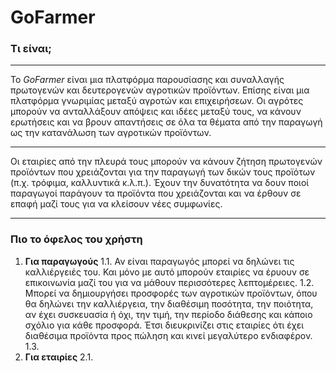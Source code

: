 # GoFarmer
### Τι είναι;
* * *
Το *GoFarmer* είναι μια πλατφόρμα παρουσίασης και συναλλαγής πρωτογενών και δευτερογενών αγροτικών προϊόντων. Επίσης είναι μια πλατφόρμα γνωριμίας μεταξύ αγροτών και επιχειρήσεων. Οι αγρότες μπορούν να ανταλλάξουν απόψεις και ιδέες μεταξύ τους, να κάνουν ερωτήσεις και να βρουν απαντήσεις σε όλα τα θέματα από την παραγωγή ως την κατανάλωση των αγροτικών προϊόντων. 
* * *
Οι εταιρίες από την πλευρά τους μπορούν να κάνουν ζήτηση πρωτογενών προϊόντων που χρειάζονται για την παραγωγή των δικών τους προϊότων (π.χ. τρόφιμα, καλλυντικά κ.λ.π.). Έχουν την δυνατότητα να δουν ποιοί παραγωγοί παράγουν τα προϊόντα που χρειάζονται και να έρθουν σε επαφή μαζί τους για να κλείσουν νέες συμφωνίες.  
* * *
### Πιο το όφελος του χρήστη
1. **Για παραγωγούς**
1.1. Αν είναι παραγωγός μπορεί να δηλώνει τις καλλιέργειές του. Και μόνο με αυτό μπορούν εταιρίες να έρυουν σε επικοινωνία μαζί του για να μάθουν περισσότερες λεπτομέρειες. 
1.2. Μπορεί να δημιουργήσει προσφορές των αγροτικών προϊόντων, όπου θα δηλώνει την καλλιέργεια, την διαθέσιμη ποσότητα, την ποιότητα, αν έχει συσκευασία ή όχι, την τιμή, την περίοδο διάθεσης και κάποιο σχόλιο για κάθε προσφορά. Έτσι διευκρινίζει στις εταιρίες ότι έχει διαθέσιμα προϊόντα προς πώληση και κινεί μεγαλύτερο ενδιαφέρον.
1.3. 
2. **Για εταιρίες**
2.1. 

 